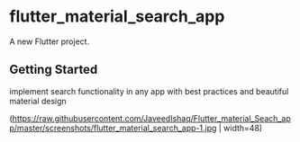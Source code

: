 # flutter_material_search_app

A new Flutter project.

## Getting Started

 implement search functionality in any app with best practices and beautiful material design
 
 (https://raw.githubusercontent.com/JaveedIshaq/Flutter_material_Seach_app/master/screenshots/flutter_material_search_app-1.jpg  | width=48)
